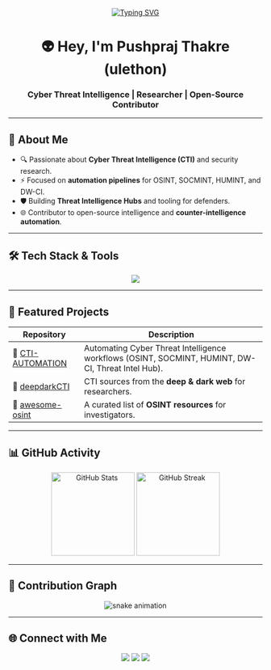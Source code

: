 <!-- Typing Animation -->
<p align="center">
  <a href="https://github.com/ulethon">
    <img src="https://readme-typing-svg.demolab.com?font=Fira+Code&pause=1000&color=36BCF7&width=500&lines=CTI+%7C+OSINT+%7C+SOCMINT+%7C+HUMINT+%7C+DARKINT+DW-CI;Tools+Automation+%7C+Open+Source+Contributer" alt="Typing SVG" />
  </a>
</p>

<!-- Profile Header -->
<h1 align="center">👽 Hey, I'm Pushpraj Thakre (ulethon)</h1>
<h3 align="center">Cyber Threat Intelligence | Researcher | Open-Source Contributor</h3>

---

<!-- About Me -->
## 🚀 About Me
- 🔍 Passionate about **Cyber Threat Intelligence (CTI)** and security research.  
- ⚡ Focused on **automation pipelines** for OSINT, SOCMINT, HUMINT, and DW-CI.  
- 🛡️ Building **Threat Intelligence Hubs** and tooling for defenders.  
- 🌐 Contributor to open-source intelligence and **counter-intelligence automation**.  

---

<!-- Tech Stack -->
## 🛠️ Tech Stack & Tools
<p align="center">
  <img src="https://skillicons.dev/icons?i=python,bash,linux,docker,github,git,vscode,regex" />
</p>

---

<!-- Projects -->
## 📂 Featured Projects
| Repository | Description |
|------------|-------------|
| 🔹 [CTI-AUTOMATION](https://github.com/ulethon/CTI-AUTOMATION) | Automating Cyber Threat Intelligence workflows (OSINT, SOCMINT, HUMINT, DW-CI, Threat Intel Hub). |
| 🔹 [deepdarkCTI](https://github.com/ulethon/deepdarkCTI) | CTI sources from the **deep & dark web** for researchers. |
| 🔹 [awesome-osint](https://github.com/ulethon/awesome-osint) | A curated list of **OSINT resources** for investigators. |

---

<!-- GitHub Stats -->
## 📊 GitHub Activity
<p align="center">
  <img src="https://github-readme-stats.vercel.app/api?username=ulethon&show_icons=true&theme=radical" alt="GitHub Stats" height="165"/>
  <img src="https://github-readme-streak-stats.herokuapp.com/?user=ulethon&theme=radical" alt="GitHub Streak" height="165"/>
</p>

---

<!-- Snake Animation -->
## 🐍 Contribution Graph
<p align="center">
  <img src="https://github.com/ulethon/ulethon/blob/output/github-contribution-grid-snake.svg" alt="snake animation" />
</p>

---

<!-- Connect -->
## 🌐 Connect with Me
<p align="center">
  <a href="https://github.com/ulethon"><img src="https://img.shields.io/badge/GitHub-ulethon-black?style=for-the-badge&logo=github"></a>
  <a href="https://www.linkedin.com/in/pushprajthakre/"><img src="https://img.shields.io/badge/LinkedIn-Pushpraj%20Thakre-blue?style=for-the-badge&logo=linkedin"></a>
  <a href="mailto:ulethon@protonmail.com"><img src="https://img.shields.io/badge/Email-ulethon@protonmail.com-red?style=for-the-badge&logo=protonmail"></a>
</p>
